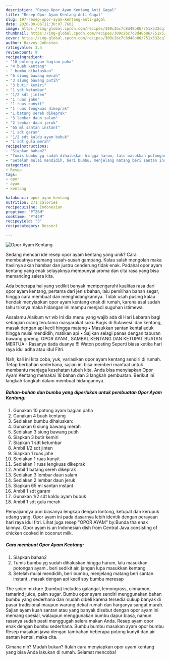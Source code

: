 ```yaml
---
description: "Resep Opor Ayam Kentang Anti Gagal"
title: "Resep Opor Ayam Kentang Anti Gagal"
slug: 197-resep-opor-ayam-kentang-anti-gagal
date: 2020-09-06T11:30:07.760Z
image: https://img-global.cpcdn.com/recipes/309c2bc7c8d48b86/751x532cq70/opor-ayam-kentang-foto-resep-utama.jpg
thumbnail: https://img-global.cpcdn.com/recipes/309c2bc7c8d48b86/751x532cq70/opor-ayam-kentang-foto-resep-utama.jpg
cover: https://img-global.cpcdn.com/recipes/309c2bc7c8d48b86/751x532cq70/opor-ayam-kentang-foto-resep-utama.jpg
author: Harvey Johnston
ratingvalue: 3.4
reviewcount: 9
recipeingredient:
- "10 potong ayam bagian paha"
- "4 buah kentang"
- " bumbu dihaluskan"
- "6 siung bawang merah"
- "3 siung bawang putih"
- "3 butir kemiri"
- "1 sdt ketumbar"
- "1/2 sdt jinten"
- "1 ruas jahe"
- "1 ruas kunyit"
- "1 ruas lengkuas dikeprak"
- "1 batang sereh dikeprak"
- "3 lembar daun salam"
- "2 lembar daun jeruk"
- "65 ml santan instant"
- "1 sdt garam"
- "1/2 sdt kaldu ayam bubuk"
- "1 sdt gula merah"
recipeinstructions:
- "Siapkan bahan2"
- "Tumis bumbu yg sudah dihaluskan hingga harum, lalu masukkan potongan ayam.. beri sedikit air, jangan lupa masukkan kentang"
- "Setelah mulai mendidih, beri bumbu, menjelang matang beri santan instant.. masak dengan api kecil spy bumbu meresap"
categories:
- Resep
tags:
- opor
- ayam
- kentang

katakunci: opor ayam kentang 
nutrition: 271 calories
recipecuisine: Indonesian
preptime: "PT26M"
cooktime: "PT44M"
recipeyield: "3"
recipecategory: Dessert

---
```



![Opor Ayam Kentang](https://img-global.cpcdn.com/recipes/309c2bc7c8d48b86/751x532cq70/opor-ayam-kentang-foto-resep-utama.jpg)

Sedang mencari ide resep opor ayam kentang yang unik? Cara membuatnya memang susah-susah gampang. Kalau salah mengolah maka hasilnya akan hambar dan justru cenderung tidak enak. Padahal opor ayam kentang yang enak selayaknya mempunyai aroma dan cita rasa yang bisa memancing selera kita.

Ada beberapa hal yang sedikit banyak mempengaruhi kualitas rasa dari opor ayam kentang, pertama dari jenis bahan, lalu pemilihan bahan segar, hingga cara membuat dan menghidangkannya. Tidak usah pusing kalau hendak menyiapkan opor ayam kentang enak di rumah, karena asal sudah tahu triknya maka hidangan ini mampu menjadi suguhan istimewa.

Assalamu Alaikum wr wb Ini dia menu yang wajib ada di Hari Lebaran bagi sebagian orang terutama masyarakat suku Bugis di Sulawesi. dan kentang, masak dengan api kecil hingga matang • Masukkan santan kental aduk hingga mulai mendidih, matikan api • Sajikan selagi panas dengan taburan bawang goreng. OPOR AYAM , SAMBAL KENTANG DAN KETUPAT BUATAN MERTUA - Rasanya tiada duanya !!! Waton posting Seperti biasa ketika hari raya idul adha atau idul Fitri.


Nah, kali ini kita coba, yuk, variasikan opor ayam kentang sendiri di rumah. Tetap berbahan sederhana, sajian ini bisa memberi manfaat untuk membantu menjaga kesehatan tubuh kita. Anda bisa menyiapkan Opor Ayam Kentang memakai 18 bahan dan 3 langkah pembuatan. Berikut ini langkah-langkah dalam membuat hidangannya.

<!--inarticleads1-->

##### Bahan-bahan dan bumbu yang diperlukan untuk pembuatan Opor Ayam Kentang:

1. Gunakan 10 potong ayam bagian paha
1. Gunakan 4 buah kentang
1. Sediakan  bumbu dihaluskan:
1. Gunakan 6 siung bawang merah
1. Sediakan 3 siung bawang putih
1. Siapkan 3 butir kemiri
1. Siapkan 1 sdt ketumbar
1. Ambil 1/2 sdt jinten
1. Siapkan 1 ruas jahe
1. Sediakan 1 ruas kunyit
1. Sediakan 1 ruas lengkuas dikeprak
1. Ambil 1 batang sereh dikeprak
1. Sediakan 3 lembar daun salam
1. Sediakan 2 lembar daun jeruk
1. Siapkan 65 ml santan instant
1. Ambil 1 sdt garam
1. Gunakan 1/2 sdt kaldu ayam bubuk
1. Ambil 1 sdt gula merah


Penyajiannya pun biasanya lengkap dengan lontong, ketupat dan kerupuk udang yang. Opor ayam ini pada dasarnya lebih identik dengan perayaan hari raya idul fitri. Lihat juga resep &#34;OPOR AYAM&#34; by:Bunda tha enak lainnya. Opor ayam is an Indonesian dish from Central Java consisting of chicken cooked in coconut milk. 

<!--inarticleads2-->

##### Cara membuat Opor Ayam Kentang:

1. Siapkan bahan2
1. Tumis bumbu yg sudah dihaluskan hingga harum, lalu masukkan potongan ayam.. beri sedikit air, jangan lupa masukkan kentang
1. Setelah mulai mendidih, beri bumbu, menjelang matang beri santan instant.. masak dengan api kecil spy bumbu meresap


The spice mixture (bumbu) includes galangal, lemongrass, cinnamon, tamarind juice, palm sugar. Bumbu opor ayam sendiri menggunakan bahan bumbu yang sederhana dan mudah dibeli karena tersedia cukup banyak di pasar tradisional maupun warung dekat rumah dan harganya sangat murah. Sajian ayam kuah santan atau yang banyak disebut dengan opor ayam ini memang spesial, walaupun menggunakan bumbu dapur biasa, namun rasanya sudah pasti menggugah selera makan Anda. Resep ayam opor enak dengan bumbu sederhana. Bumbu bumbu masakan ayam opor bumbu Resep masakan jawa dengan tambahan beberapa potong kunyit dan air santan kental, maka cita. 

Gimana nih? Mudah bukan? Itulah cara menyiapkan opor ayam kentang yang bisa Anda lakukan di rumah. Selamat mencoba!
